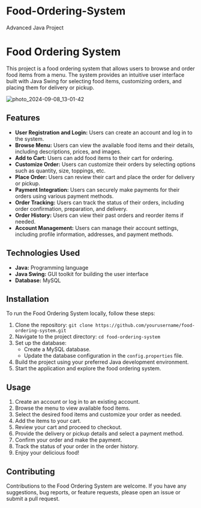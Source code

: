 # Food-Ordering-System
Advanced Java Project

# Food Ordering System

This project is a food ordering system that allows users to browse and order food items from a menu. The system provides an intuitive user interface built with Java Swing for selecting food items, customizing orders, and placing them for delivery or pickup.

![photo_2024-09-08_13-01-42](https://github.com/user-attachments/assets/710549a0-b036-44af-817e-7bd7043719ac)


## Features

- **User Registration and Login:** Users can create an account and log in to the system.
- **Browse Menu:** Users can view the available food items and their details, including descriptions, prices, and images.
- **Add to Cart:** Users can add food items to their cart for ordering.
- **Customize Order:** Users can customize their orders by selecting options such as quantity, size, toppings, etc.
- **Place Order:** Users can review their cart and place the order for delivery or pickup.
- **Payment Integration:** Users can securely make payments for their orders using various payment methods.
- **Order Tracking:** Users can track the status of their orders, including order confirmation, preparation, and delivery.
- **Order History:** Users can view their past orders and reorder items if needed.
- **Account Management:** Users can manage their account settings, including profile information, addresses, and payment methods.

## Technologies Used

- **Java:** Programming language
- **Java Swing:** GUI toolkit for building the user interface
- **Database:** MySQL

## Installation

To run the Food Ordering System locally, follow these steps:

1. Clone the repository: `git clone https://github.com/yourusername/food-ordering-system.git`
2. Navigate to the project directory: `cd food-ordering-system`
3. Set up the database:
   - Create a MySQL database.
   - Update the database configuration in the `config.properties` file.
4. Build the project using your preferred Java development environment.
5. Start the application and explore the food ordering system.

## Usage

1. Create an account or log in to an existing account.
2. Browse the menu to view available food items.
3. Select the desired food items and customize your order as needed.
4. Add the items to your cart.
5. Review your cart and proceed to checkout.
6. Provide the delivery or pickup details and select a payment method.
7. Confirm your order and make the payment.
8. Track the status of your order in the order history.
9. Enjoy your delicious food!

## Contributing

Contributions to the Food Ordering System are welcome. If you have any suggestions, bug reports, or feature requests, please open an issue or submit a pull request.


